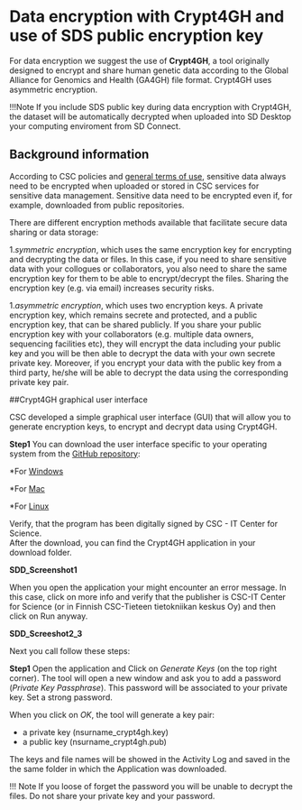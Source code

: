 # Data encryption with Crypt4GH and use of SDS public encryption key 

For data encryption we suggest the use of **Crypt4GH**, a tool originally designed to encrypt and share human genetic data according to the Global Alliance for Genomics and Health (GA4GH) file format. Crypt4GH uses asymmetric encryption.   

!!!Note
If you include SDS public key during data encryption with Crypt4GH, the dataset will be automatically decrypted when uploaded into SD Desktop your computing enviroment from SD Connect.

 

## Background information 

According to CSC policies and [general terms of use](https://research.csc.fi/general-terms-of-use), sensitive data always need to be encrypted when uploaded or stored in CSC services for sensitive data management. Sensitive data need to be encrypted even if, for example, downloaded from public repositories. 

There are different encryption methods available that facilitate secure data sharing or data storage: 

1._symmetric encryption_, which uses the same encryption key for encrypting and decrypting the data or files. In this case, if you need to share sensitive data with your collogues or collaborators, you also need to share the same encryption key for them to be able to encrypt/decrypt the files. Sharing the encryption key (e.g. via email) increases security risks. 

1._asymmetric encryption_, which uses two encryption keys. A private encryption key, which remains secrete and protected, and a public encryption key, that can be shared publicly. If you share your public encryption key with your collaborators (e.g. multiple data owners, sequencing facilities etc), they will encrypt the data including your public key and you will be then able to decrypt the data with your own secrete private key. Moreover, if you encrypt your data with the public key from a third party, he/she will be able to decrypt the data using the corresponding private key pair.  

 

 

##Crypt4GH graphical user interface 

CSC developed a simple graphical user interface (GUI) that will allow you to generate encryption keys, to encrypt and decrypt data using Crypt4GH. 

**Step1** You can download the user interface specific to your operating system from the [GitHub repository](https://github.com/CSCfi/crypt4gh-gui/releases):  

*For [Windows](https://kannu.csc.fi/s/iDiNR5HdwtFrXCY)

*For [Mac](https://kannu.csc.fi/s/88MFCb4wNRt2mwb)

*For [Linux](https://kannu.csc.fi/s/NAgiSeS8mFXKnC4)

Verify, that the program has been digitally signed by CSC - IT Center for Science.  
After the download, you can find the Crypt4GH application in your download folder. 

**SDD_Screenshot1**

 When you open the application your might encounter an error message. In this case, click on more info and verify that the publisher is CSC-IT Center for Science (or in Finnish CSC-Tieteen tietokniikan keskus Oy) and then click on Run anyway. 
 
 **SDD_Screeshot2_3**
 
 
Next you call follow these steps:

**Step1**	Open the application and	Click on _Generate Keys_ (on the top right corner). The tool will open a new window and ask you to add a password (_Private Key Passphrase_). This password will be associated to your private key. Set a strong password.

When you click on _OK_, the tool will generate a key pair: 
- a private key (nsurname_crypt4gh.key)
- a public key (nsurname_crypt4gh.pub)

The keys and file names will be showed in the Activity Log and saved in the the same folder in which the Application was downloaded.

!!! Note
If you loose of forget the password you will be unable to decrypt the files. 
Do not share your private key and your password. 







